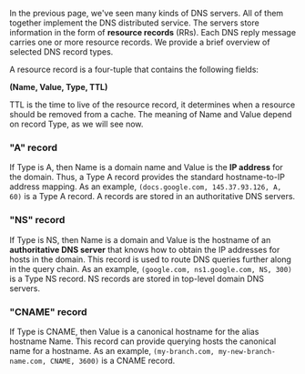 In the previous page, we've seen many kinds of DNS servers. All of them together implement the DNS distributed service. The servers store information in the form of **resource records** (RRs). Each DNS reply message carries one or more resource records. We provide a brief overview of selected DNS record types.

A resource record is a four-tuple that contains the following fields:

**(Name, Value, Type, TTL)**

TTL is the time to live of the resource record, it determines when a resource should be removed from a cache. The meaning of Name and Value depend on record Type, as we will see now.

### "A" record

If Type is A, then Name is a domain name and Value is the **IP address** for the domain. Thus, a Type A record provides the standard hostname-to-IP address mapping. As an example, `(docs.google.com, 145.37.93.126, A, 60)` is a Type A record. A records are stored in an authoritative DNS servers.

### "NS" record
If Type is NS, then Name is a domain and Value is the hostname of an **authoritative DNS server** that knows how to obtain the IP addresses for hosts in the domain. This record is used to route DNS queries further along in the query chain. As an example, `(google.com, ns1.google.com, NS, 300)` is a Type NS record. NS records are stored in top-level domain DNS servers. 

### "CNAME" record

If Type is CNAME, then Value is a canonical hostname for the alias hostname Name. This record can provide querying hosts the canonical name for a hostname. As an example, `(my-branch.com, my-new-branch-name.com, CNAME, 3600)` is a CNAME record.

